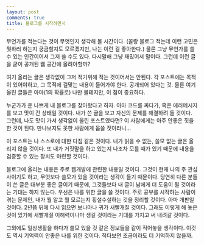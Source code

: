 ```yaml
---
layout: post
comments: true
title: 블로그를 시작하면서
---
```


무언가를 적는다는 것이 무엇인지 생각해 볼 시간이다.
(꼴랑 블로그 적는데 이런 고민은 뭣하러 하는지 궁금할지도 모르겠지만, 나는 이런 걸 좋아한다.)
물론 그냥 무언가를 쓸 수 있는 인간이어서 그저 쓸 수도 있다.
다시말해 그냥 재밌어서 말이다.
그런데 이런 글을 굳이 공개된 웹 공간에 올려야할까?

여기 올리는 글은 생각없이 그저 적기위해 적는 것이어서는 안된다.
각 포스트에는 목적이 있어야하고, 그 목적에 걸맞는 내용이 들어가야 한다.
공개되어 있다는 것.
물론 여기 올린 글들은 아마(1의 확률로) 나만 볼테지만, 이 점이 중요하다.

누군가가 운 나쁘게 내 블로그를 찾아왔다고 하자.
아마 코드를 짜다가, 혹은 에러메시지를 보고 맛이 간 상태일 것이다.
내가 쓴 글을 보고 자신의 문제를 해결하려 들 것이다.
그런데, 나도 맛이 가서 생각없이 올린 포스트였다면?
이 사람에게는 아주 안좋은 짓을 한 것이 된다.
만나보지도 못한 사람에게 몹쓸 짓이라니...

이 포스트는 나 스스로에 대한 다짐 같은 것이다.
내가 읽을 수 없는, 쓸모 없는 글은 올리지 않을 것이다.
또 내가 거짓말을 하고 있는지 나조차 모를 때가 있기 때문에 내용을 검증할 수 있는 장치도 마련할 것이다.

블로그에 올리는 내용은 주로 웹개발에 관련한 내용일 것이다.
그것이 현재 나의 주 관심사이기도 하고, 무엇보다 쓸모가 있을 것이라는 생각이 들기 때문이다.
당연히 다른 분들이 쓴 글은 대부분 좋은 글이기 때문에, 그것들보다 내 글이 남에게 더 도움이 될 것이라는 기대는 하지 않는다.
우선은 나를 위한 글을 쓸 것이다.
주로 공부를 시작하는 사람이 겪는 문제인, 내가 뭘 알고 뭘 모르는지 횡설수설하는 것을 정리할 것이다.
아마 개판일 것이다. 2년쯤 뒤에 다시 읽으면 보나마나 귀가 새빨개질 것이다.
그래도 이렇게 해 놓은 것이 있기에 새빨개질 이해력이나마 생길 것이라는 기대를 가지고 써 내려갈 것이다.

그외에도 일상생활을 하다가 쓸모 있을 것 같은 정보들을 같이 적어놓을 생각이다.
이것도 역시 기억력이 안좋은 나를 위한 것이다.
적다보면 조금이라도 더 기억하지 않을까.